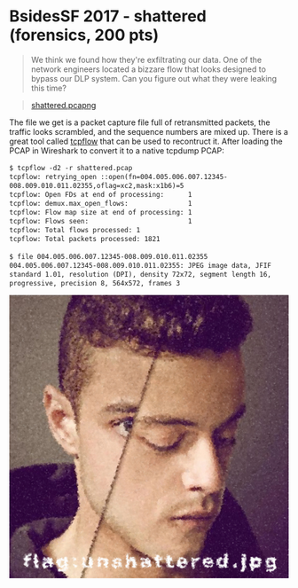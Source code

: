 # BsidesSF 2017 - shattered (forensics, 200 pts)

>We think we found how they're exfiltrating our data. One of the network engineers located a bizzare flow that looks designed to bypass our DLP system. Can you figure out what they were leaking this time?

>[shattered.pcapng](shattered.pcapng)

The file we get is a packet capture file full of retransmitted packets, the traffic looks scrambled, and the sequence numbers are mixed up. There is a great tool called [tcpflow](http://www.circlemud.org/jelson/software/tcpflow/) that can be used to recontruct it. After loading the PCAP in Wireshark to convert it to a native tcpdump PCAP:

```
$ tcpflow -d2 -r shattered.pcap
tcpflow: retrying_open ::open(fn=004.005.006.007.12345-008.009.010.011.02355,oflag=xc2,mask:x1b6)=5
tcpflow: Open FDs at end of processing:      1
tcpflow: demux.max_open_flows:               1
tcpflow: Flow map size at end of processing: 1
tcpflow: Flows seen:                         1
tcpflow: Total flows processed: 1
tcpflow: Total packets processed: 1821

$ file 004.005.006.007.12345-008.009.010.011.02355
004.005.006.007.12345-008.009.010.011.02355: JPEG image data, JFIF standard 1.01, resolution (DPI), density 72x72, segment length 16, progressive, precision 8, 564x572, frames 3
```

![](004.005.006.007.12345-008.009.010.011.02355.jpg?raw=true)
